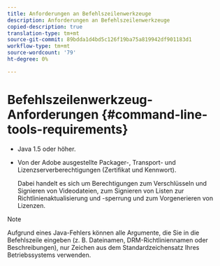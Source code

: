 ```yaml
---
title: Anforderungen an Befehlszeilenwerkzeuge
description: Anforderungen an Befehlszeilenwerkzeuge
copied-description: true
translation-type: tm+mt
source-git-commit: 89bdda1d4bd5c126f19ba75a819942df901183d1
workflow-type: tm+mt
source-wordcount: '79'
ht-degree: 0%

---
```



# Befehlszeilenwerkzeug-Anforderungen {#command-line-tools-requirements}

* Java 1.5 oder höher.
* Von der Adobe ausgestellte Packager-, Transport- und Lizenzserverberechtigungen (Zertifikat und Kennwort).

   Dabei handelt es sich um Berechtigungen zum Verschlüsseln und Signieren von Videodateien, zum Signieren von Listen zur Richtlinienaktualisierung und -sperrung und zum Vorgenerieren von Lizenzen.

>[!NOTE]
>
>Aufgrund eines Java-Fehlers können alle Argumente, die Sie in die Befehlszeile eingeben (z. B. Dateinamen, DRM-Richtliniennamen oder Beschreibungen), nur Zeichen aus dem Standardzeichensatz Ihres Betriebssystems verwenden.